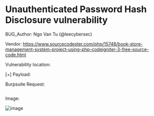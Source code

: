 # Unauthenticated Password Hash Disclosure vulnerability

BUG_Author: Ngo Van Tu (@leecybersec)

Vendor: https://www.sourcecodester.com/php/15748/book-store-management-system-project-using-php-codeigniter-3-free-source-code.html

Vulnerability location:

[+] Payload:

Burpsuite Request:

``` txt

```

Image:

![image](link)